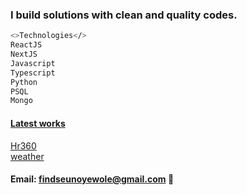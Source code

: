### I build solutions with clean and quality codes.

```bash
<>Technologies</>
ReactJS
NextJS
Javascript
Typescript
Python
PSQL
Mongo
```
#### <ins>Latest works</ins> 
[Hr360](https://hr-360-dashboard.vercel.app/auth/login) \
[weather](https://weatherr-map.vercel.app//) 


#### Email: findseunoyewole@gmail.com 📧
